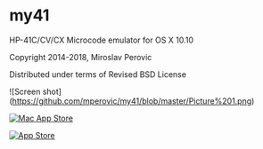 my41
====

HP-41C/CV/CX Microcode emulator for OS X 10.10

Copyright 2014-2018, Miroslav Perovic

Distributed under terms of Revised BSD License


![Screen shot]
(https://github.com/mperovic/my41/blob/master/Picture%201.png)

[![Mac App Store](https://github.com/mperovic/my41/blob/master/images/MacAppStore.png)](https://itunes.apple.com/us/app/my41cx/id949272407)

[![App Store](https://github.com/mperovic/my41/blob/master/images/Apple-App-Store.png)](https://itunes.apple.com/us/app/my41cx/id979041950)
